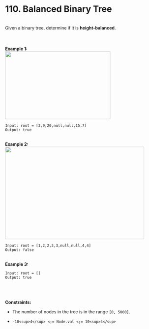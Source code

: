 # 110. Balanced Binary Tree

<br />Given a binary tree, determine if it is <span class="cursor-pointer relative text-dark-blue-s text-sm" data-keyword="height-balanced">**height-balanced**</span>.<br />
<br /> <br />
<br />**Example 1:**<br />
<img alt="" src="https://assets.leetcode.com/uploads/2020/10/06/balance_1.jpg" style="width: 342px; height: 221px;"/>
```
Input: root = [3,9,20,null,null,15,7]
Output: true
```
<br />**Example 2:**<br />
<img alt="" src="https://assets.leetcode.com/uploads/2020/10/06/balance_2.jpg" style="width: 452px; height: 301px;"/>
```
Input: root = [1,2,2,3,3,null,null,4,4]
Output: false
```
<br />**Example 3:**<br />
```
Input: root = []
Output: true
```
<br /> <br />
<br />**Constraints:**<br />

* The number of nodes in the tree is in the range `[0, 5000]`.

* `-10<sup>4</sup> <;= Node.val <;= 10<sup>4</sup>`